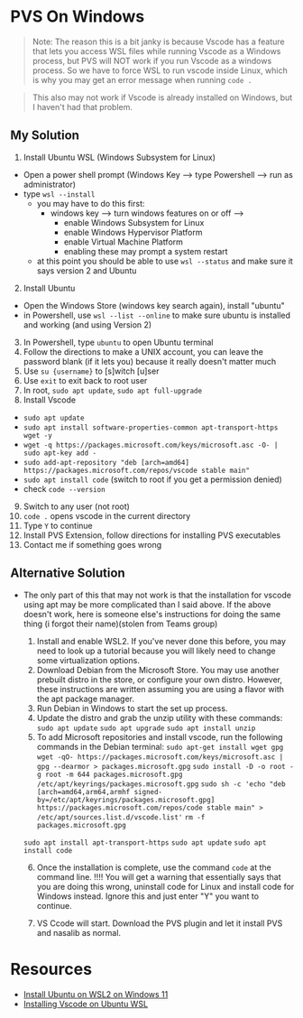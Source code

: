PVS On Windows
==============

> Note: The reason this is a bit janky is because Vscode has a feature that
> lets you access WSL files while running Vscode as a Windows process, but PVS
> will NOT work if you run Vscode as a windows process. So we have to force WSL
> to run vscode inside Linux, which is why you may get an error message when
> running `code .`

> This also may not work if Vscode is already installed on Windows, but I
> haven't had that problem.

## My Solution
1. Install Ubuntu WSL (Windows Subsystem for Linux) 
  - Open a power shell prompt (Windows Key --> type Powershell --> run as administrator)
  - type `wsl --install`
    - you may have to do this first:
      - windows key --> turn windows features on or off --> 
        - enable Windows Subsystem for Linux
        - enable Windows Hypervisor Platform
        - enable Virtual Machine Platform
        - enabling these may prompt a system restart
    - at this point you should be able to use `wsl --status` and make sure it says version 2 and Ubuntu
2. Install Ubuntu
  - Open the Windows Store (windows key search again), install "ubuntu"
  - in Powershell, use `wsl --list --online` to make sure ubuntu is installed and working (and using Version 2)
3. In Powershell, type `ubuntu` to open Ubuntu terminal
4. Follow the directions to make a UNIX account, you can leave the password blank (if it lets you) because it really doesn't matter much
5. Use `su {username}` to [s]witch [u]ser
6. Use `exit` to exit back to root user
7. In root, `sudo apt update`, `sudo apt full-upgrade`
8. Install Vscode
  - `sudo apt update`
  - `sudo apt install software-properties-common apt-transport-https wget -y`
  - `wget -q https://packages.microsoft.com/keys/microsoft.asc -O- | sudo apt-key add -`
  - `sudo add-apt-repository "deb [arch=amd64] https://packages.microsoft.com/repos/vscode stable main"`
  - `sudo apt install code` (switch to root if you get a permission denied)
  - check `code --version`
9. Switch to any user (not root)
10. `code .` opens vscode in the current directory
11. Type `Y` to continue
11. Install PVS Extension, follow directions for installing PVS executables
12. Contact me if something goes wrong

## Alternative Solution
* The only part of this that may not work is that the installation for vscode
using apt may be more complicated than I said above. If the above doesn't work,
here is someone else's instructions for doing the same thing (i forgot their
name)(stolen from Teams group)

  1. Install and enable WSL2. If you've never done this before, you may need to look up a tutorial because you will likely need to change some virtualization options.
  2. Download Debian from the Microsoft Store. You may use another prebuilt distro in the store, or configure your own distro. However, these instructions are written assuming you are using a flavor with the apt package manager.
  3. Run Debian in Windows to start the set up process.
  4. Update the distro and grab the unzip utility with these commands:
  `sudo apt update`
  `sudo apt upgrade`
  `sudo apt install unzip`
  5. To add Microsoft repositories and install vscode, run the following commands in the Debian terminal:
  `sudo apt-get install wget gpg`
  `wget -qO- https://packages.microsoft.com/keys/microsoft.asc | gpg --dearmor > packages.microsoft.gpg`
  `sudo install -D -o root -g root -m 644 packages.microsoft.gpg /etc/apt/keyrings/packages.microsoft.gpg`
  `sudo sh -c 'echo "deb [arch=amd64,arm64,armhf signed-by=/etc/apt/keyrings/packages.microsoft.gpg] https://packages.microsoft.com/repos/code stable main" > /etc/apt/sources.list.d/vscode.list'`
  `rm -f packages.microsoft.gpg`

  `sudo apt install apt-transport-https`
  `sudo apt update`
  `sudo apt install code`

  6. Once the installation is complete, use the command `code` at the command line.
  !!!! You will get a warning that essentially says that you are doing this wrong, uninstall code for Linux and install code for Windows instead. Ignore this and just enter "Y" you want to continue.

  7. VS Ccode will start. Download the PVS plugin and let it install PVS and nasalib as normal.

# Resources 
- [Install Ubuntu on WSL2 on Windows 11](https://ubuntu.com/tutorials/install-ubuntu-on-wsl2-on-windows-11-with-gui-support#1-overview)
- [Installing Vscode on Ubuntu WSL](https://phoenixnap.com/kb/install-vscode-ubuntu)
